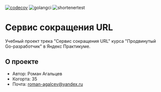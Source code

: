 [![codecov](https://codecov.io/gh/RomanAgaltsev/urlcut/graph/badge.svg?token=QCM8F0QPAZ)](https://codecov.io/gh/RomanAgaltsev/urlcut)
![golangci](https://github.com/RomanAgaltsev/urlcut/actions/workflows/golangci-lint.yml/badge.svg)
![shortenertest](https://github.com/RomanAgaltsev/urlcut/actions/workflows/shortenertest.yml/badge.svg)

# Сервис сокращения URL

Учебный проект трека "Сервис сокращения URL" курса "Продвинутый Go-разработчик" в Яндекс Практикуме.

## О проекте

* Автор: Роман Агальцев
* Когорта: 35
* Почта: roman-agalcev@yandex.ru
